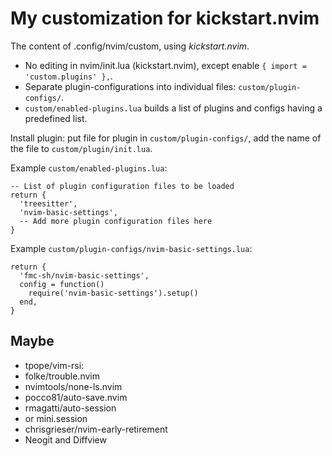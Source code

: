 # My customization for kickstart.nvim


The content of .config/nvim/custom, using *kickstart.nvim*.

- No editing in nvim/init.lua (kickstart.nvim), except enable `{ import = 'custom.plugins' },`.
- Separate plugin-configurations into individual files: `custom/plugin-configs/`.
- `custom/enabled-plugins.lua` builds a list of plugins and configs having a predefined list.


Install plugin: put file for plugin in `custom/plugin-configs/`, add the name of the file to `custom/plugin/init.lua`.

Example `custom/enabled-plugins.lua`:

```
-- List of plugin configuration files to be loaded
return {
  'treesitter',
  'nvim-basic-settings',
  -- Add more plugin configuration files here
}
```

Example `custom/plugin-configs/nvim-basic-settings.lua`:
```
return {
  'fmc-sh/nvim-basic-settings',
  config = function()
    require('nvim-basic-settings').setup()
  end,
}
```


## Maybe

- tpope/vim-rsi:
- folke/trouble.nvim
- nvimtools/none-ls.nvim
- pocco81/auto-save.nvim
- rmagatti/auto-session
- or mini.session 
- chrisgrieser/nvim-early-retirement
- Neogit and Diffview
